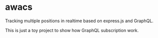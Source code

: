 # awacs
Tracking multiple positions in realtime based on express.js and GraphQL.

This is just a toy project to show how GraphQL subscription work.
